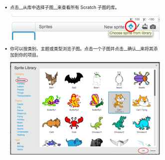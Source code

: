 + 点击__从库中选择子图__来查看所有 Scratch 子图的库。

	![screenshot](images/sprite-library.png)

+ 你可以按类别、主题或类型浏览子图。点击一个子图并点击__确认__来将其添加到你的项目。

	![screenshot](images/sprite-choose.png)
